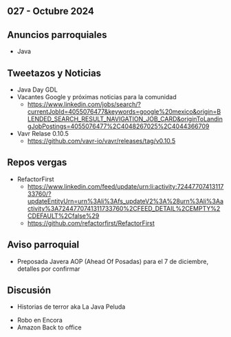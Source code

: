 027 - Octubre 2024
--

## Anuncios parroquiales
* Java

## Tweetazos y Noticias
* Java Day GDL
* Vacantes Google y próximas noticias para la comunidad
  * https://www.linkedin.com/jobs/search/?currentJobId=4055076477&keywords=google%20mexico&origin=BLENDED_SEARCH_RESULT_NAVIGATION_JOB_CARD&originToLandingJobPostings=4055076477%2C4048267025%2C4044366709
* Vavr Relase 0.10.5
  * https://github.com/vavr-io/vavr/releases/tag/v0.10.5

## Repos vergas
* RefactorFirst
  * https://www.linkedin.com/feed/update/urn:li:activity:7244770741311733760/?updateEntityUrn=urn%3Ali%3Afs_updateV2%3A%28urn%3Ali%3Aactivity%3A7244770741311733760%2CFEED_DETAIL%2CEMPTY%2CDEFAULT%2Cfalse%29
  * https://github.com/refactorfirst/RefactorFirst
 
## Aviso parroquial

* Preposada Javera AOP (Ahead Of Posadas) para el 7 de diciembre, detalles por confirmar

## Discusión
* Historias de terror aka La Java Peluda
- Robo en Encora
- Amazon Back to office

